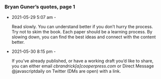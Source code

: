 ### Bryan Guner’s quotes, page 1

-   2021-05-29 5:07 am -

    Read slowly. You can understand better if you <span class="markup--highlight" name="selection">don’t hurry the process. Try not to skim the book. Each paper should be a learning process. By slowing down, you can find the best ideas and connect with the content better.</span>

-   2021-05-30 8:15 pm -

    If you’ve already published, or have a working draft you’d like to share, you can either email <span class="markup--highlight" name="selection">*cbrandrick\[a\]cooperpress.com*</span> or Direct Message @javascriptdaily on Twitter (DMs are open) with a link.
